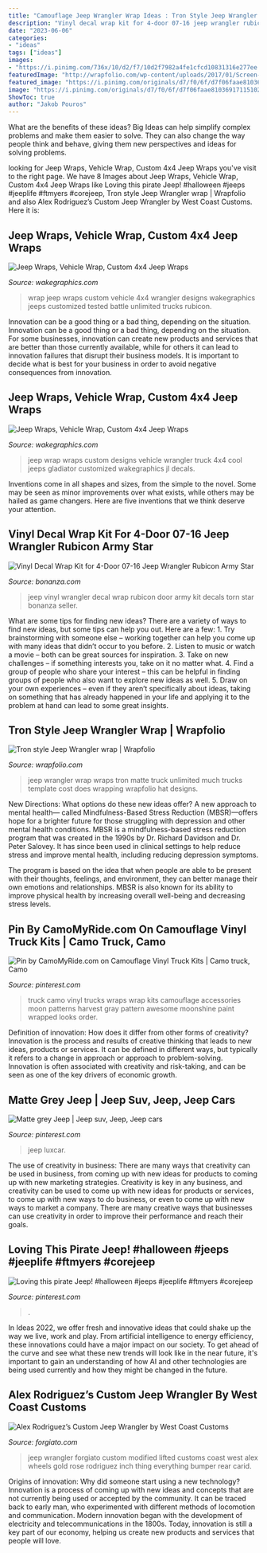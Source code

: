 ```yaml
---
title: "Camouflage Jeep Wrangler Wrap Ideas : Tron Style Jeep Wrangler Wrap"
description: "Vinyl decal wrap kit for 4-door 07-16 jeep wrangler rubicon army star"
date: "2023-06-06"
categories:
- "ideas"
tags: ["ideas"]
images:
- "https://i.pinimg.com/736x/10/d2/f7/10d2f7982a4fe1cfcd10831316e277ee.jpg"
featuredImage: "http://wrapfolio.com/wp-content/uploads/2017/01/Screen-Shot-2017-01-18-at-10.02.52-PM.png"
featured_image: "https://i.pinimg.com/originals/d7/f0/6f/d7f06faae81036917115102bd26af3e9.jpg"
image: "https://i.pinimg.com/originals/d7/f0/6f/d7f06faae81036917115102bd26af3e9.jpg"
ShowToc: true
author: "Jakob Pouros"
---
```



What are the benefits of these ideas?
Big Ideas can help simplify complex problems and make them easier to solve. They can also change the way people think and behave, giving them new perspectives and ideas for solving problems.

	

		
looking for Jeep Wraps, Vehicle Wrap, Custom 4x4 Jeep Wraps you've visit to the right page. We have 8 Images about Jeep Wraps, Vehicle Wrap, Custom 4x4 Jeep Wraps like Loving this pirate Jeep! #halloween #jeeps #jeeplife #ftmyers #corejeep, Tron style Jeep Wrangler wrap | Wrapfolio and also Alex Rodriguez’s Custom Jeep Wrangler by West Coast Customs. Here it is:
		
    
## Jeep Wraps, Vehicle Wrap, Custom 4x4 Jeep Wraps

<img loading=lazy src="https://www.wakegraphics.com/wp-content/uploads/2014/10/TheBattleTested_Jeep_Wrap.jpg" onerror="this.onerror=null;this.src='https://tse1.mm.bing.net/th?id=OIP.58kEWBLrseTVJY8yFhRxRwHaDv&amp;pid=15.1';" alt="Jeep Wraps, Vehicle Wrap, Custom 4x4 Jeep Wraps">

_Source: wakegraphics.com_

>wrap jeep wraps custom vehicle 4x4 wrangler designs wakegraphics jeeps customized tested battle unlimited trucks rubicon. 

	

Innovation can be a good thing or a bad thing, depending on the situation.
Innovation can be a good thing or a bad thing, depending on the situation. For some businesses, innovation can create new products and services that are better than those currently available, while for others it can lead to innovation failures that disrupt their business models. It is important to decide what is best for your business in order to avoid negative consequences from innovation.

    
## Jeep Wraps, Vehicle Wrap, Custom 4x4 Jeep Wraps

<img loading=lazy src="https://wakegraphics.com/wp-content/uploads/2014/09/TheKranium_Jeep_Wrap.jpg" onerror="this.onerror=null;this.src='https://tse1.mm.bing.net/th?id=OIP.o8LEu-Wi96cPY62O866r4wHaDv&amp;pid=15.1';" alt="Jeep Wraps, Vehicle Wrap, Custom 4x4 Jeep Wraps">

_Source: wakegraphics.com_

>jeep wrap wraps custom designs vehicle wrangler truck 4x4 cool jeeps gladiator customized wakegraphics jl decals. 

	

Inventions come in all shapes and sizes, from the simple to the novel. Some may be seen as minor improvements over what exists, while others may be hailed as game changers. Here are five inventions that we think deserve your attention.

    
## Vinyl Decal Wrap Kit For 4-Door 07-16 Jeep Wrangler Rubicon Army Star

<img loading=lazy src="https://images.bonanzastatic.com/afu/images/673c/8b73/ca78_5382176806/s-l1600.jpg" onerror="this.onerror=null;this.src='https://tse2.mm.bing.net/th?id=OIP.VQm_wuGsDbDn3vHSvNdozgHaE4&amp;pid=15.1';" alt="Vinyl Decal Wrap Kit for 4-Door 07-16 Jeep Wrangler Rubicon Army Star">

_Source: bonanza.com_

>jeep vinyl wrangler decal wrap rubicon door army kit decals torn star bonanza seller. 

	

What are some tips for finding new ideas?
There are a variety of ways to find new ideas, but some tips can help you out. Here are a few: 1. Try brainstorming with someone else – working together can help you come up with many ideas that didn’t occur to you before. 2. Listen to music or watch a movie – both can be great sources for inspiration. 3. Take on new challenges – if something interests you, take on it no matter what. 4. Find a group of people who share your interest – this can be helpful in finding groups of people who also want to explore new ideas as well. 5. Draw on your own experiences – even if they aren’t specifically about ideas, taking on something that has already happened in your life and applying it to the problem at hand can lead to some great insights.

    
## Tron Style Jeep Wrangler Wrap | Wrapfolio

<img loading=lazy src="http://wrapfolio.com/wp-content/uploads/2017/01/Screen-Shot-2017-01-18-at-10.02.52-PM.png" onerror="this.onerror=null;this.src='https://tse2.mm.bing.net/th?id=OIP.0fW4i1f4TEbnftnRbU2U3AHaDs&amp;pid=15.1';" alt="Tron style Jeep Wrangler wrap | Wrapfolio">

_Source: wrapfolio.com_

>jeep wrangler wrap wraps tron matte truck unlimited much trucks template cost does wrapping wrapfolio hat designs. 

	

New Directions: What options do these new ideas offer?
A new approach to mental health— called Mindfulness-Based Stress Reduction (MBSR)—offers hope for a brighter future for those struggling with depression and other mental health conditions.
MBSR is a mindfulness-based stress reduction program that was created in the 1990s by Dr. Richard Davidson and Dr. Peter Salovey. It has since been used in clinical settings to help reduce stress and improve mental health, including reducing depression symptoms.

The program is based on the idea that when people are able to be present with their thoughts, feelings, and environment, they can better manage their own emotions and relationships. MBSR is also known for its ability to improve physical health by increasing overall well-being and decreasing stress levels.

    
## Pin By CamoMyRide.com On Camouflage Vinyl Truck Kits | Camo Truck, Camo

<img loading=lazy src="https://i.pinimg.com/736x/b0/84/48/b08448c63c3bf4333f959e561d882bf7--camo-truck-accessories-camo-patterns.jpg" onerror="this.onerror=null;this.src='https://tse1.mm.bing.net/th?id=OIP.gEQbx11Mj3ctbC4uIvbotQHaFh&amp;pid=15.1';" alt="Pin by CamoMyRide.com on Camouflage Vinyl Truck Kits | Camo truck, Camo">

_Source: pinterest.com_

>truck camo vinyl trucks wraps wrap kits camouflage accessories moon patterns harvest gray pattern awesome moonshine paint wrapped looks order. 

	

Definition of innovation: How does it differ from other forms of creativity?
Innovation is the process and results of creative thinking that leads to new ideas, products or services. It can be defined in different ways, but typically it refers to a change in approach or approach to problem-solving. Innovation is often associated with creativity and risk-taking, and can be seen as one of the key drivers of economic growth.

    
## Matte Grey Jeep | Jeep Suv, Jeep, Jeep Cars

<img loading=lazy src="https://i.pinimg.com/736x/10/d2/f7/10d2f7982a4fe1cfcd10831316e277ee.jpg" onerror="this.onerror=null;this.src='https://tse2.mm.bing.net/th?id=OIP.5dGCuI6I8VBrGyVsmBxeuwHaHW&amp;pid=15.1';" alt="Matte grey Jeep | Jeep suv, Jeep, Jeep cars">

_Source: pinterest.com_

>jeep luxcar. 

	

The use of creativity in business: There are many ways that creativity can be used in business, from coming up with new ideas for products to coming up with new marketing strategies.
Creativity is key in any business, and creativity can be used to come up with new ideas for products or services, to come up with new ways to do business, or even to come up with new ways to market a company. There are many creative ways that businesses can use creativity in order to improve their performance and reach their goals.

    
## Loving This Pirate Jeep! #halloween #jeeps #jeeplife #ftmyers #corejeep

<img loading=lazy src="https://i.pinimg.com/originals/d7/f0/6f/d7f06faae81036917115102bd26af3e9.jpg" onerror="this.onerror=null;this.src='https://tse1.mm.bing.net/th?id=OIP.sfR4hk3WIYEBYU9XvJRlzQHaHa&amp;pid=15.1';" alt="Loving this pirate Jeep! #halloween #jeeps #jeeplife #ftmyers #corejeep">

_Source: pinterest.com_

>. 

	

In Ideas 2022, we offer fresh and innovative ideas that could shake up the way we live, work and play. From artificial intelligence to energy efficiency, these innovations could have a major impact on our society. To get ahead of the curve and see what these new trends will look like in the near future, it's important to gain an understanding of how AI and other technologies are being used currently and how they might be changed in the future.

    
## Alex Rodriguez’s Custom Jeep Wrangler By West Coast Customs

<img loading=lazy src="https://forgiato.com/wp-content/uploads/2018/09/IMG_4814.jpg" onerror="this.onerror=null;this.src='https://tse4.mm.bing.net/th?id=OIP.BWFwnf-0zJOqYhDDJrkZAwHaE8&amp;pid=15.1';" alt="Alex Rodriguez’s Custom Jeep Wrangler by West Coast Customs">

_Source: forgiato.com_

>jeep wrangler forgiato custom modified lifted customs coast west alex wheels gold rose rodriguez inch thing everything bumper rear carid. 

	

Origins of innovation: Why did someone start using a new technology?
Innovation is a process of coming up with new ideas and concepts that are not currently being used or accepted by the community. It can be traced back to early man, who experimented with different methods of locomotion and communication. Modern innovation began with the development of electricity and telecommunications in the 1800s. Today, innovation is still a key part of our economy, helping us create new products and services that people will love.

